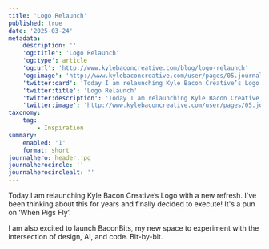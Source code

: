 ```yaml
---
title: 'Logo Relaunch'
published: true
date: '2025-03-24'
metadata:
    description: ''
    'og:title': 'Logo Relaunch'
    'og:type': article
    'og:url': 'http://www.kylebaconcreative.com/blog/logo-relaunch'
    'og:image': 'http://www.kylebaconcreative.com/user/pages/05.journal/logo-relaunch/header.jpg'
    'twitter:card': 'Today I am relaunching Kyle Bacon Creative’s Logo with a new refresh'
    'twitter:title': 'Logo Relaunch'
    'twitter:description': 'Today I am relaunching Kyle Bacon Creative’s Logo with a new refresh'
    'twitter:image': 'http://www.kylebaconcreative.com/user/pages/05.journal/logo-relaunch/header.jpg'
taxonomy:
    tag:
        - Inspiration
summary:
    enabled: '1'
    format: short
journalhero: header.jpg
journalherocircle: ''
journalherocirclealt: ''
---
```


Today I am relaunching Kyle Bacon Creative’s Logo with a new refresh. I've been thinking about this for years and finally decided to execute! It's a pun on ‘When Pigs Fly’. 

I am also excited to launch BaconBits, my new space to experiment with the intersection of design, AI, and code. Bit-by-bit.

